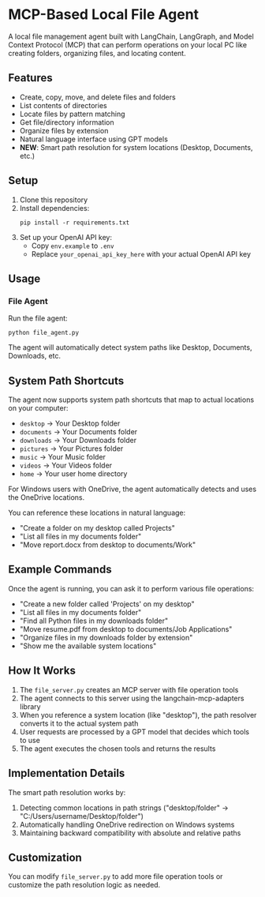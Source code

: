 # MCP-Based Local File Agent

A local file management agent built with LangChain, LangGraph, and Model Context Protocol (MCP) that can perform operations on your local PC like creating folders, organizing files, and locating content.

## Features

- Create, copy, move, and delete files and folders
- List contents of directories
- Locate files by pattern matching
- Get file/directory information
- Organize files by extension
- Natural language interface using GPT models
- **NEW**: Smart path resolution for system locations (Desktop, Documents, etc.)

## Setup

1. Clone this repository
2. Install dependencies:
   ```
   pip install -r requirements.txt
   ```
3. Set up your OpenAI API key:
   - Copy `env.example` to `.env`
   - Replace `your_openai_api_key_here` with your actual OpenAI API key

## Usage

### File Agent

Run the file agent:

```
python file_agent.py
```

The agent will automatically detect system paths like Desktop, Documents, Downloads, etc.

## System Path Shortcuts

The agent now supports system path shortcuts that map to actual locations on your computer:

- `desktop` → Your Desktop folder
- `documents` → Your Documents folder
- `downloads` → Your Downloads folder
- `pictures` → Your Pictures folder
- `music` → Your Music folder
- `videos` → Your Videos folder
- `home` → Your user home directory

For Windows users with OneDrive, the agent automatically detects and uses the OneDrive locations.

You can reference these locations in natural language:
- "Create a folder on my desktop called Projects"
- "List all files in my documents folder"
- "Move report.docx from desktop to documents/Work"

## Example Commands

Once the agent is running, you can ask it to perform various file operations:

- "Create a new folder called 'Projects' on my desktop"
- "List all files in my documents folder"
- "Find all Python files in my downloads folder"
- "Move resume.pdf from desktop to documents/Job Applications"
- "Organize files in my downloads folder by extension"
- "Show me the available system locations"

## How It Works

1. The `file_server.py` creates an MCP server with file operation tools
2. The agent connects to this server using the langchain-mcp-adapters library
3. When you reference a system location (like "desktop"), the path resolver converts it to the actual system path
4. User requests are processed by a GPT model that decides which tools to use
5. The agent executes the chosen tools and returns the results

## Implementation Details

The smart path resolution works by:
1. Detecting common locations in path strings ("desktop/folder" → "C:/Users/username/Desktop/folder")
2. Automatically handling OneDrive redirection on Windows systems
3. Maintaining backward compatibility with absolute and relative paths

## Customization

You can modify `file_server.py` to add more file operation tools or customize the path resolution logic as needed. 